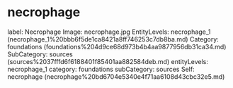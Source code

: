 # necrophage

label: Necrophage
Image: necrophage.jpg
EntityLevels: necrophage_1 (necrophage_1%20bbb6f5de1ca8421a8ff746253c7db8ba.md)
Category: foundations (foundations%204d9ce68d973b4b4aa9877956db31ca34.md)
SubCategory: sources (sources%2037fffd6f6188401f85401aa882584deb.md)
entityLevels: necrophage_1
category: foundations
subCategory: sources
Self: necrophage (necrophage%20bd6704e5340e4f71aa6108d43cbc32e5.md)

[](Untitled%20d4a5fe3cc99e42e598cecf9e3d93ba68.md)